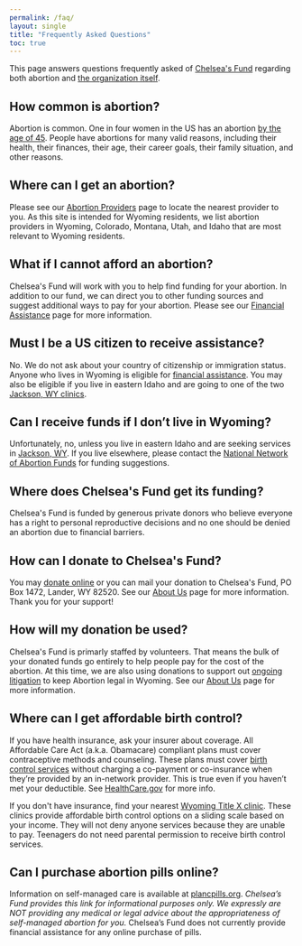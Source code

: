 ```yaml
---
permalink: /faq/
layout: single
title: "Frequently Asked Questions"
toc: true
---
```


This page answers questions frequently asked of [Chelsea's Fund](/)
regarding both abortion and [the organization itself](/about).

## How common is abortion?

Abortion is common. One in four women in the US has an abortion [by
the age of
45](https://www.guttmacher.org/fact-sheet/induced-abortion-united-states). People
have abortions for many valid reasons, including their health, their
finances, their age, their career goals, their family situation, and
other reasons.

## Where can I get an abortion?

Please see our [Abortion Providers](/providers) page to locate the
nearest provider to you. As this site is intended for Wyoming
residents, we list abortion providers in Wyoming, Colorado, Montana,
Utah, and Idaho that are most relevant to Wyoming residents.

## What if I cannot afford an abortion?

Chelsea's Fund will work with you to help find funding for your
abortion. In addition to our fund, we can direct you to other
funding sources and suggest additional ways to pay for your
abortion. Please see our [Financial Assistance](/financial) page for
more information.

## Must I be a US citizen to receive assistance?

No. We do not ask about your country of citizenship or immigration status. 
Anyone who lives in Wyoming is eligible for [financial assistance](/financial). 
You may also be eligible if you live in eastern Idaho and are going to one of
the two [Jackson, WY clinics](/providers/#wyoming).

## Can I receive funds if I don’t live in Wyoming?

Unfortunately, no, unless you live in eastern Idaho and are seeking
services in [Jackson, WY](/providers/#wyoming). If you live elsewhere,
please contact the [National Network of Abortion
Funds](https://abortionfunds.org/) for funding suggestions.

## Where does Chelsea's Fund get its funding?

Chelsea's Fund is funded by generous private donors who believe
everyone has a right to personal reproductive decisions and no one
should be denied an abortion due to financial barriers.

## How can I donate to Chelsea's Fund?

You may [donate online](https://form-renderer-app.donorperfect.io/give/chelseas-fund/online-donation-form-w-paypal) or
you can mail your donation to Chelsea's Fund, PO Box 1472,
Lander, WY 82520. See our [About Us](/about/#donations) page for more
information. Thank you for your support!

## How will my donation be used?

Chelsea's Fund is primarly staffed by volunteers. That means the bulk
of your donated funds go entirely to help people pay for the cost of
the abortion. At this time, we are also using donations to support out
[ongoing litigation](/litigation) to keep Abortion legal in
Wyoming. See our [About Us](/about) page for more information.

## Where can I get affordable birth control?

If you have health insurance, ask your insurer about coverage. All
Affordable Care Act (a.k.a. Obamacare) compliant plans must cover
contraceptive methods and counseling. These plans must
cover [birth control
services](https://www.plannedparenthood.org/learn/birth-control)
without charging a co-payment or co-insurance when they’re provided by
an in-network provider. This is true even if you haven’t met your
deductible. See
[HealthCare.gov](https://www.healthcare.gov/coverage/birth-control-benefits/)
for more info.

If you don't have insurance, find your nearest [Wyoming Title X
clinic](http://www.wyhc.org/wyoming-clinics/). These clinics provide
affordable birth control options on a sliding scale based on your
income. They will not deny anyone services because they are unable to
pay. Teenagers do not need parental permission to receive birth control
services.

## Can I purchase abortion pills online?

Information on self-managed care is available at
[plancpills.org](https://plancpills.org/need-pills).  _Chelsea’s Fund
provides this link for informational purposes only. We expressly are
NOT providing any medical or legal advice about the appropriateness of
self-managed abortion for you._ Chelsea’s Fund does not currently
provide financial assistance for any online purchase of pills.
